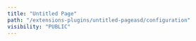 ```yaml
---
title: "Untitled Page"
path: "/extensions-plugins/untitled-pageasd/configuration"
visibility: "PUBLIC"
---
```

